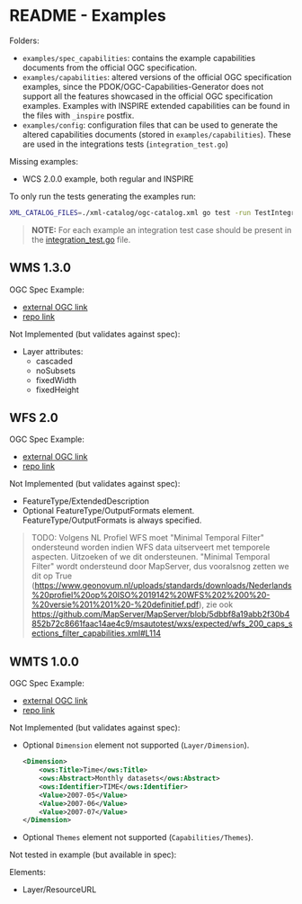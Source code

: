 # README - Examples

Folders:

- `examples/spec_capabilities`: contains the example capabilities documents from
  the official OGC specification.
- `examples/capabilities`: altered versions of the official OGC specification
  examples, since the PDOK/OGC-Capabilities-Generator does not support all the
  features showcased in the official OGC specification examples. Examples with 
  INSPIRE extended capabilities can be found in the files with `_inspire` postfix.
- `examples/config`: configuration files that can be used to generate the
  altered capabilities documents (stored in `examples/capabilities`). These are
  used in the integrations tests (`integration_test.go`)

Missing examples:

- WCS 2.0.0 example, both regular and INSPIRE

To only run the tests generating the examples run:

```bash
XML_CATALOG_FILES=./xml-catalog/ogc-catalog.xml go test -run TestIntegrationW -v
```

> **NOTE:** For each example an integration test case should be present in the 
[integration_test.go](/integration_test.go) file.


## WMS 1.3.0

OGC Spec Example:
- [external OGC link](http://schemas.opengis.net/wms/1.3.0/capabilities_1_3_0.xml)
- [repo link](spec_capabilities/wms_capabilities_1_3_0.xml)

Not Implemented (but validates against spec):

- Layer attributes:
  - cascaded
  - noSubsets
  - fixedWidth
  - fixedHeight

## WFS 2.0

OGC Spec Example:
- [external OGC link](http://schemas.opengis.net/wfs/2.0/examples/GetCapabilities/GetCapabilities_Res_01.xml)
- [repo link](spec_capabilities/wfs_capabilities_2_0_0.xml)

Not Implemented (but validates against spec):

- FeatureType/ExtendedDescription
- Optional FeatureType/OutputFormats element. FeatureType/OutputFormats is
  always specified.

> TODO: Volgens NL Profiel WFS moet "Minimal Temporal Filter" ondersteund worden
> indien WFS data uitserveert met temporele aspecten. Uitzoeken of we dit
> ondersteunen. "Minimal Temporal Filter" wordt ondersteund door MapServer, dus
> vooralsnog zetten we dit op True
> (<https://www.geonovum.nl/uploads/standards/downloads/Nederlands%20profiel%20op%20ISO%2019142%20WFS%202%200%20-%20versie%201%201%20-%20definitief.pdf>),
> zie ook
> <https://github.com/MapServer/MapServer/blob/5dbbf8a19abb2f30b4852b72c8661faac14ae4c9/msautotest/wxs/expected/wfs_200_caps_sections_filter_capabilities.xml#L114>

## WMTS 1.0.0

OGC Spec Example:
- [external OGC link](http://schemas.opengis.net/wmts/1.0/examples/wmtsGetCapabilities_response.xml)
- [repo link](spec_capabilities/wmts_capabilities_1_0_0.xml)

Not Implemented (but validates against spec):

- Optional `Dimension` element not supported  (`Layer/Dimension`).

    ```xml
    <Dimension>
        <ows:Title>Time</ows:Title>
        <ows:Abstract>Monthly datasets</ows:Abstract>
        <ows:Identifier>TIME</ows:Identifier>
        <Value>2007-05</Value>
        <Value>2007-06</Value>
        <Value>2007-07</Value>
    </Dimension>
    ```

- Optional `Themes` element not supported (`Capabilities/Themes`).

Not tested in example (but available in spec):

Elements:

- Layer/ResourceURL
